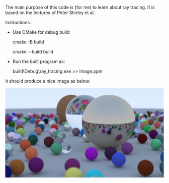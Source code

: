 The main purpose of this code is (for me) to learn about ray tracing. It is based on the lectures of Peter Shirley et al.

Instructions:

- Use CMake for debug build

  cmake -B build

  cmake --build build

- Run the built program as:

  build\Debug\ray_tracing.exe >> image.ppm

It should produce a nice image as below:

![image](https://github.com/tqv-notes/ray_tracing/blob/main/image.jpg)


